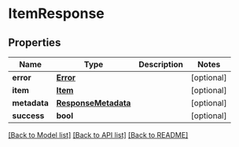 # ItemResponse

## Properties
Name | Type | Description | Notes
------------ | ------------- | ------------- | -------------
**error** | [**Error**](Error.md) |  | [optional] 
**item** | [**Item**](Item.md) |  | [optional] 
**metadata** | [**ResponseMetadata**](ResponseMetadata.md) |  | [optional] 
**success** | **bool** |  | [optional] 

[[Back to Model list]](../README.md#documentation-for-models) [[Back to API list]](../README.md#documentation-for-api-endpoints) [[Back to README]](../README.md)


